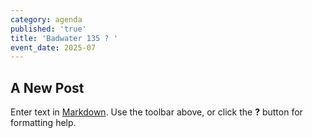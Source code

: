 ```yaml
---
category: agenda
published: 'true'
title: 'Badwater 135 ? '
event_date: 2025-07
---
```

## A New Post

Enter text in [Markdown](http://daringfireball.net/projects/markdown/). Use the toolbar above, or click the **?** button for formatting help.
